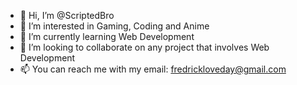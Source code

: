 - 👋 Hi, I’m @ScriptedBro
- 👀 I’m interested in Gaming, Coding and Anime
- 🌱 I’m currently learning Web Development
- 💞️ I’m looking to collaborate on any project that involves Web Development
- 📫 You can reach me with my email: fredrickloveday@gmail.com

<!---
ScriptedBro/ScriptedBro is a ✨ special ✨ repository because its `README.md` (this file) appears on your GitHub profile.
You can click the Preview link to take a look at your changes.
--->
